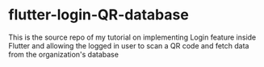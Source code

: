 # flutter-login-QR-database
This is the source repo of my tutorial on implementing Login feature inside Flutter and allowing the logged in user to scan a QR code and fetch data from the organization's database
